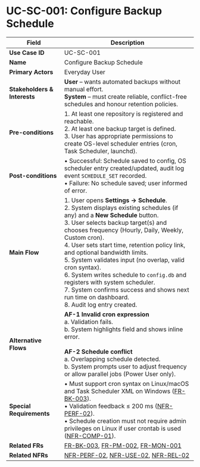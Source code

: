 # UC-SC-001: Configure Backup Schedule

| Field                        | Description                                                                                                                                                                                                                                                                                                                                                                                                                     |
|------------------------------|---------------------------------------------------------------------------------------------------------------------------------------------------------------------------------------------------------------------------------------------------------------------------------------------------------------------------------------------------------------------------------------------------------------------------------|
| **Use Case ID**              | UC-SC-001                                                                                                                                                                                                                                                                                                                                                                                                                       |
| **Name**                     | Configure Backup Schedule                                                                                                                                                                                                                                                                                                                                                                                                       |
| **Primary Actors**           | Everyday User                                                                                                                                                                                                                                                                                                                                                                                                                   |
| **Stakeholders & Interests** | **User** – wants automated backups without manual effort. <br> **System** – must create reliable, conflict-free schedules and honour retention policies.                                                                                                                                                                                                                                                                                 |
| **Pre-conditions**           | 1. At least one repository is registered and reachable. <br> 2. At least one backup target is defined. <br> 3. User has appropriate permissions to create OS-level scheduler entries (cron, Task Scheduler, launchd).                                                                                                                                                                                                                       |
| **Post-conditions**          | • Successful: Schedule saved to config, OS scheduler entry created/updated, audit log event `SCHEDULE_SET` recorded. <br> • Failure: No schedule saved; user informed of error.                                                                                                                                                                                                                                                       |
| **Main Flow**                | 1. User opens **Settings → Schedule**. <br> 2. System displays existing schedules (if any) and a **New Schedule** button. <br> 3. User selects backup target(s) and chooses frequency (Hourly, Daily, Weekly, Custom cron). <br> 4. User sets start time, retention policy link, and optional bandwidth limits. <br> 5. System validates input (no overlap, valid cron syntax). <br> 6. System writes schedule to `config.db` and registers with system scheduler. <br> 7. System confirms success and shows next run time on dashboard. <br> 8. Audit log entry created. |
| **Alternative Flows**        | **AF-1 Invalid cron expression** <br> a. Validation fails. <br> b. System highlights field and shows inline error. <br><br> **AF-2 Schedule conflict** <br> a. Overlapping schedule detected. <br> b. System prompts user to adjust frequency or allow parallel jobs (Power User only).                                                                                                                                                                   |
| **Special Requirements**     | • Must support cron syntax on Linux/macOS and Task Scheduler XML on Windows ([FR-BK-003](3-1-2-Backup-Operations.md#frBk003)). <br> • Validation feedback ≤ 200 ms ([NFR-PERF-02](3-4-1-Performance.md#nfrPerf02)). <br> • Schedule creation must not require admin privileges on Linux if user crontab is used ([NFR-COMP-01](3-4-8-Interoperability.md#nfrComp01)).                                                                                                                                                                                      |
| **Related FRs**              | [FR-BK-003](3-1-2-Backup-Operations.md#frBk003), [FR-PM-002](3-1-5-Policy-Management.md#frPm002), [FR-MON-001](3-1-6-Monitoring-Reporting.md#frMon001)                                                                                                                                                                                                                                                                                                |
| **Related NFRs**             | [NFR-PERF-02](3-4-1-Performance.md#nfrPerf02), [NFR-USE-02](3-4-3-Usability.md#nfrUse02), [NFR-REL-02](3-4-2-Reliability-Stability.md#nfrRel02)                                                                                                                                                                                                                                                                                                                                                                                             |
